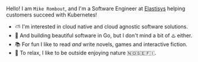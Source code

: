 Hello! I am `Mike Rombout`, and I'm a Software Engineer at [Elastisys](https://github.com/elastisys/) helping customers succeed with Kubernetes!

* ⛅ I'm interested in cloud native and cloud agnostic software solutions.
* 🐹 And building beautiful software in Go, but I don't mind a bit of ♨️ either.
* 📚 For fun I like to read _and_ write novels, games and interactive fiction.
* 🥾 To relax, I like to be outside enjoying nature 🇳🇴🇸🇪🇫🇮.
